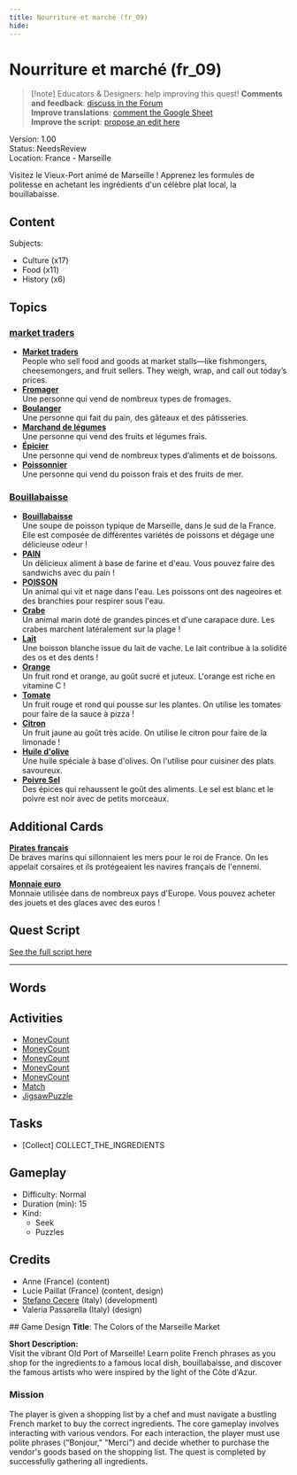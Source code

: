 ```yaml
---
title: Nourriture et marché (fr_09)
hide:
---
```


# Nourriture et marché (fr_09)
> [!note] Educators & Designers: help improving this quest!
> **Comments and feedback**: [discuss in the Forum](https://antura.discourse.group/t/fr-09-the-colors-of-the-marseille-market/28/1)  
> **Improve translations**: [comment the Google Sheet](https://docs.google.com/spreadsheets/d/1FPFOy8CHor5ArSg57xMuPAG7WM27-ecDOiU-OmtHgjw/edit?gid=1243903291#gid=1243903291)  
> **Improve the script**: [propose an edit here](https://github.com/vgwb/Antura/blob/main/Assets/_discover/_quests/FR_09%20Food%20&%20Market/FR_09%20Food%20&%20Market%20-%20Yarn%20Script.yarn)  

Version: 1.00  
Status: NeedsReview  
Location: France - Marseille

Visitez le Vieux-Port animé de Marseille ! Apprenez les formules de politesse en achetant les ingrédients d'un célèbre plat local, la bouillabaisse.

## Content
Subjects: 

  - Culture (x17)
  - Food (x11)
  - History (x6)

## Topics
### [market traders](../../topics/index.md#marketers)

  - **[Market traders](../../cards/index.md#market_traders)**  
    People who sell food and goods at market stalls—like fishmongers, cheesemongers, and fruit sellers. They weigh, wrap, and call out today’s prices.  
  - **[Fromager](../../cards/index.md#person_cheesemonger)**  
    Une personne qui vend de nombreux types de fromages.  
  - **[Boulanger](../../cards/index.md#person_baker)**  
    Une personne qui fait du pain, des gâteaux et des pâtisseries.  
  - **[Marchand de légumes](../../cards/index.md#person_greengrocer)**  
    Une personne qui vend des fruits et légumes frais.  
  - **[Épicier](../../cards/index.md#person_grocer)**  
    Une personne qui vend de nombreux types d’aliments et de boissons.  
  - **[Poissonnier](../../cards/index.md#person_fishmonger)**  
    Une personne qui vend du poisson frais et des fruits de mer.  
### [Bouillabaisse](../../topics/index.md#bouillabaisse)

  - **[Bouillabaisse](../../cards/index.md#bouillabaisse)**  
    Une soupe de poisson typique de Marseille, dans le sud de la France. Elle est composée de différentes variétés de poissons et dégage une délicieuse odeur !  
  - **[PAIN](../../cards/index.md#food_bread)**  
    Un délicieux aliment à base de farine et d'eau. Vous pouvez faire des sandwichs avec du pain !  
  - **[POISSON](../../cards/index.md#food_fish)**  
    Un animal qui vit et nage dans l'eau. Les poissons ont des nageoires et des branchies pour respirer sous l'eau.  
  - **[Crabe](../../cards/index.md#food_crab)**  
    Un animal marin doté de grandes pinces et d'une carapace dure. Les crabes marchent latéralement sur la plage !  
  - **[Lait](../../cards/index.md#food_milk)**  
    Une boisson blanche issue du lait de vache. Le lait contribue à la solidité des os et des dents !  
  - **[Orange](../../cards/index.md#food_orange)**  
    Un fruit rond et orange, au goût sucré et juteux. L'orange est riche en vitamine C !  
  - **[Tomate](../../cards/index.md#food_tomato)**  
    Un fruit rouge et rond qui pousse sur les plantes. On utilise les tomates pour faire de la sauce à pizza !  
  - **[Citron](../../cards/index.md#food_lemon)**  
    Un fruit jaune au goût très acide. On utilise le citron pour faire de la limonade !  
  - **[Huile d'olive](../../cards/index.md#food_olive_oil)**  
    Une huile spéciale à base d'olives. On l'utilise pour cuisiner des plats savoureux.  
  - **[Poivre Sel](../../cards/index.md#food_pepper_salt)**  
    Des épices qui rehaussent le goût des aliments. Le sel est blanc et le poivre est noir avec de petits morceaux.  

## Additional Cards
**[Pirates français](../../cards/index.md#pirates)**  
De braves marins qui sillonnaient les mers pour le roi de France. On les appelait corsaires et ils protégeaient les navires français de l'ennemi.  

**[Monnaie euro](../../cards/index.md#currency_euro)**  
Monnaie utilisée dans de nombreux pays d'Europe. Vous pouvez acheter des jouets et des glaces avec des euros !  

## Quest Script

[See the full script here](./fr_09-script.md)

---

## Words
## Activities
- [MoneyCount](../../activities/index.md#MoneyCount)
- [MoneyCount](../../activities/index.md#MoneyCount)
- [MoneyCount](../../activities/index.md#MoneyCount)
- [MoneyCount](../../activities/index.md#MoneyCount)
- [MoneyCount](../../activities/index.md#MoneyCount)
- [Match](../../activities/index.md#Match)
- [JigsawPuzzle](../../activities/index.md#JigsawPuzzle)

## Tasks
- [Collect] COLLECT_THE_INGREDIENTS
## Gameplay
- Difficulty: Normal
- Duration (min): 15
- Kind:
  - Seek
  - Puzzles
## Credits
- Anne (France) (content)
- Lucie Paillat (France) (content, design)
- [Stefano Cecere](https://stefanocecere.com) (Italy) (development)
- Valeria Passarella (Italy) (design)

## Game Design
**Title**: The Colors of the Marseille Market

**Short Description:**  
Visit the vibrant Old Port of Marseille! Learn polite French phrases as you shop for the ingredients to a famous local dish, bouillabaisse, and discover the famous artists who were inspired by the light of the Côte d'Azur.

### Mission
The player is given a shopping list by a chef and must navigate a bustling French market to buy the correct ingredients. The core gameplay involves interacting with various vendors. For each interaction, the player must use polite phrases ("Bonjour," "Merci") and decide whether to purchase the vendor's goods based on the shopping list. The quest is completed by successfully gathering all ingredients.

